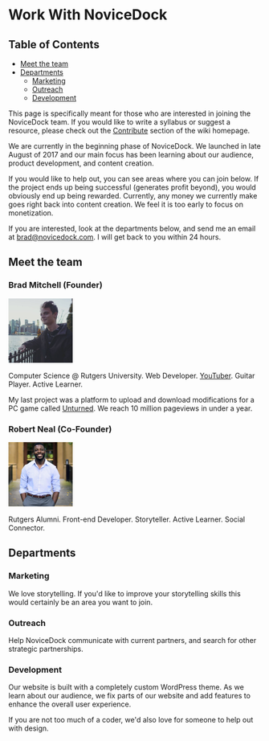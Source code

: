 # Work With NoviceDock

## Table of Contents
- [Meet the team](#meet-the-team)
- [Departments](#departments)
  * [Marketing](#marketing)
  * [Outreach](#outreach)
  * [Development](#development)

This page is specifically meant for those who are interested in joining the NoviceDock team. If you would like to write a syllabus or suggest a resource, please check out the [Contribute](https://github.com/NoviceDock/NoviceDock-Wiki#contribute) section of the wiki homepage.

We are currently in the beginning phase of NoviceDock. We launched in late August of 2017 and our main focus has been learning about our audience, product development, and content creation.

If you would like to help out, you can see areas where you can join below. If the project ends up being successful (generates profit beyond), you would obviously end up being rewarded. Currently, any money we currently make goes right back into content creation. We feel it is too early to focus on monetization.

If you are interested, look at the departments below, and send me an email at brad@novicedock.com. I will get back to you within 24 hours.

## Meet the team

### Brad Mitchell (Founder)

<img src="https://github.com/NoviceDock/NoviceDock-Wiki/blob/master/Assets/Github/Brad-headshot.jpg" width="128" height="128" />

Computer Science @ Rutgers University. Web Developer. [YouTuber](https://www.youtube.com/user/LCBradley3k). Guitar Player. Active Learner.

My last project was a platform to upload and download modifications for a PC game called [Unturned](http://store.steampowered.com/app/304930/Unturned/). We reach 10 million pageviews in under a year.

### Robert Neal (Co-Founder)

<img src="https://github.com/NoviceDock/NoviceDock-Wiki/blob/master/Assets/Github/Rob-headshot.jpg" width="128" height="128" />

Rutgers Alumni. Front-end Developer. Storyteller. Active Learner. Social Connector. 

## Departments

### Marketing
We love storytelling. If you'd like to improve your storytelling skills this would certainly be an area you want to join. 

### Outreach
Help NoviceDock communicate with current partners, and search for other strategic partnerships.

### Development
Our website is built with a completely custom WordPress theme. As we learn about our audience, we fix parts of our website and add features to enhance the overall user experience. 

If you are not too much of a coder, we'd also love for someone to help out with design.

